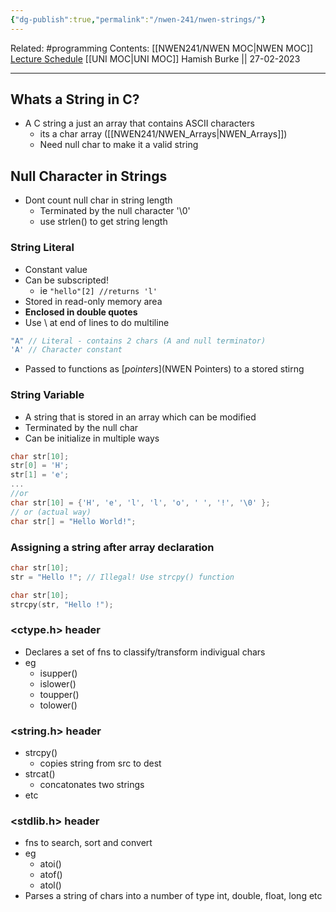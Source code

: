 ```yaml
---
{"dg-publish":true,"permalink":"/nwen-241/nwen-strings/"}
---
```



Related: #programming 
Contents: [[NWEN241/NWEN MOC\|NWEN MOC]]
[Lecture Schedule](https://ecs.wgtn.ac.nz/Courses/NWEN241_2023T1/LectureSchedule)
[[UNI MOC\|UNI MOC]]
Hamish Burke || 27-02-2023
***

## Whats a String in C?
- A C string a just an array that contains ASCII characters
	- its a char array ([[NWEN241/NWEN_Arrays\|NWEN_Arrays]])
	- Need null char to make it a valid string

## Null Character in Strings
- Dont count null char in string length
	- Terminated by the null character '\0'
	- use strlen() to get string length



### String Literal 
- Constant value
- Can be subscripted!
	- ie `"hello"[2] //returns 'l'`
- Stored in read-only memory area
- **Enclosed in double quotes**
- Use \ at end of lines to do multiline
```C
"A" // Literal - contains 2 chars (A and null terminator)
'A' // Character constant
```
- Passed to functions as [*pointers*](NWEN Pointers) to a stored stirng

### String Variable
- A string that is stored in an array which can be modified
- Terminated by the null char
- Can be initialize in multiple ways
```C
char str[10];
str[0] = 'H';
str[1] = 'e';
...
//or
char str[10] = {'H', 'e', 'l', 'l', 'o', ' ', '!', '\0' };
// or (actual way)
char str[] = "Hello World!"; 
```

### Assigning a string after array declaration
```C
char str[10];
str = "Hello !"; // Illegal! Use strcpy() function 

char str[10];
strcpy(str, "Hello !");
```

### <ctype.h> header
- Declares a set of fns to classify/transform indivigual chars
- eg
	- isupper()
	- islower()
	- toupper()
	- tolower()

### <string.h> header
- strcpy()
	- copies string from src to dest
- strcat()
	- concatonates two strings
- etc



### <stdlib.h> header
- fns to search, sort and convert
- eg
	- atoi()
	- atof()
	- atol()
- Parses a string of chars into a number of type int, double, float, long etc



